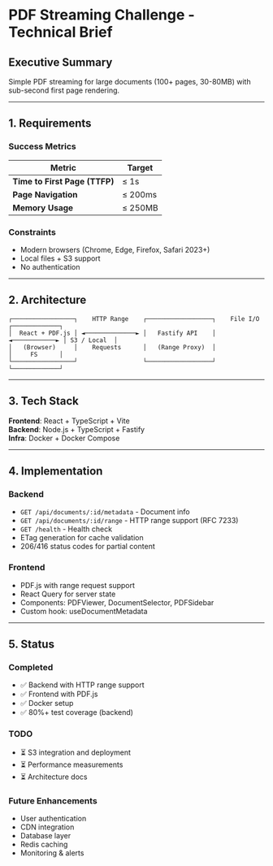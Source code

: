 # PDF Streaming Challenge - Technical Brief

## Executive Summary

Simple PDF streaming for large documents (100+ pages, 30-80MB) with sub-second first page rendering.

---

## 1. Requirements

### Success Metrics
| Metric | Target |
|--------|--------|
| **Time to First Page (TTFP)** | ≤ 1s |
| **Page Navigation** | ≤ 200ms |
| **Memory Usage** | ≤ 250MB |

### Constraints
- Modern browsers (Chrome, Edge, Firefox, Safari 2023+)
- Local files + S3 support
- No authentication

---

## 2. Architecture

```
┌─────────────────┐    HTTP Range    ┌──────────────────┐    File I/O    ┌─────────────┐
│  React + PDF.js │ ◄──────────────► │   Fastify API    │ ◄────────────► │ S3 / Local  │
│   (Browser)     │    Requests      │   (Range Proxy)  │                │     FS      │
└─────────────────┘                  └──────────────────┘                └─────────────┘
```

---

## 3. Tech Stack

**Frontend**: React + TypeScript + Vite  
**Backend**: Node.js + TypeScript + Fastify  
**Infra**: Docker + Docker Compose

---

## 4. Implementation

### Backend
- `GET /api/documents/:id/metadata` - Document info
- `GET /api/documents/:id/range` - HTTP range support (RFC 7233)
- `GET /health` - Health check
- ETag generation for cache validation
- 206/416 status codes for partial content

### Frontend
- PDF.js with range request support
- React Query for server state
- Components: PDFViewer, DocumentSelector, PDFSidebar
- Custom hook: useDocumentMetadata

---

## 5. Status

### Completed
- ✅ Backend with HTTP range support
- ✅ Frontend with PDF.js
- ✅ Docker setup
- ✅ 80%+ test coverage (backend)

### TODO
- ⏳ S3 integration and deployment
- ⏳ Performance measurements
- ⏳ Architecture docs

### Future Enhancements
- User authentication
- CDN integration
- Database layer
- Redis caching
- Monitoring & alerts